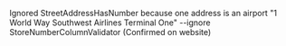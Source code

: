 Ignored StreetAddressHasNumber because one address is an airport "1 World Way Southwest Airlines Terminal One"
--ignore StoreNumberColumnValidator (Confirmed on website)
